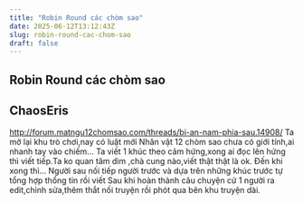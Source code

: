```yaml
---
title: "Robin Round các chòm sao"
date: 2025-06-12T13:12:43Z
slug: robin-round-cac-chom-sao
draft: false
---
```


## Robin Round các chòm sao

## ChaosEris

http://forum.matngu12chomsao.com/threads/bi-an-nam-phia-sau.14908/
Ta mở lại khu trò chơi,nay có luật mới
Nhân vật 12 chòm sao chưa có giới tính,ai nhanh tay vào chiếm...
Ta viết 1 khúc theo cảm hứng,xong ai đọc lên hứng thì viết tiếp.Ta ko quan tâm dìm ,chà cung nào,viết thật thật là ok.
Đến khi xong thì...
Người sau nối tiếp người trước và dựa trên những khúc trước tự tổng hợp thổng tin rồi viết
Sau khi hoàn thành câu chuyện cử 1 người ra edit,chỉnh sửa,thêm thắt nối truyện rồi phót qua bên khu truyện dài.